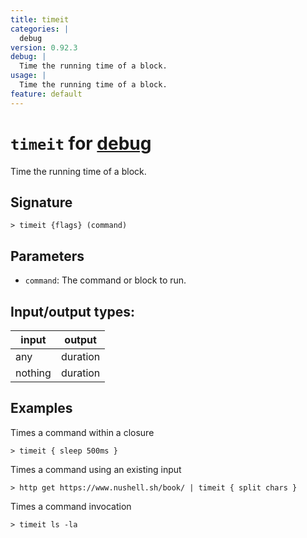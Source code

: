 ```yaml
---
title: timeit
categories: |
  debug
version: 0.92.3
debug: |
  Time the running time of a block.
usage: |
  Time the running time of a block.
feature: default
---
```

<!-- This file is automatically generated. Please edit the command in https://github.com/nushell/nushell instead. -->

# `timeit` for [debug](/commands/categories/debug.md)

<div class='command-title'>Time the running time of a block.</div>

## Signature

```> timeit {flags} (command)```

## Parameters

 -  `command`: The command or block to run.


## Input/output types:

| input   | output   |
| ------- | -------- |
| any     | duration |
| nothing | duration |
## Examples

Times a command within a closure
```nu
> timeit { sleep 500ms }

```

Times a command using an existing input
```nu
> http get https://www.nushell.sh/book/ | timeit { split chars }

```

Times a command invocation
```nu
> timeit ls -la

```
